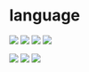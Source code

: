 <h1>language</h1>

<a><img src="https://img.shields.io/badge/HTML5-FF7F00?style=flat-square&logo=HTML5&logoColor=white"/></a>
<a><img src="https://img.shields.io/badge/CSS3-lightblue?style=flat-square&logo=CSS3&logoColor=white"/></a>
<a><img src="https://img.shields.io/badge/C-green?style=flat-square&logo=C&logoColor=white"/></a>
<a><img src="https://img.shields.io/badge/Python-blue?style=flat-square&logo=Python&logoColor=white"/></a>

<a><img src="https://img.shields.io/badge/JavaScript-ffe900?style=flat-square&logo=javascript&logoColor=white"/></a>
<a><img src="https://img.shields.io/badge/Java-red?style=flat-square&logo=Java&logoColor=white"/></a>
<a><img src="https://img.shields.io/badge/CSS3-blue?style=flat-square&logo=CSS3&logoColor=white"/></a>
